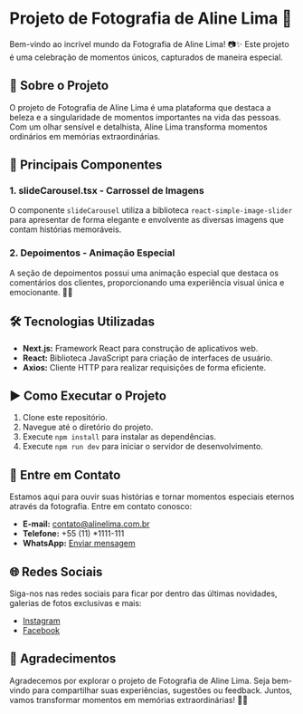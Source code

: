 # Projeto de Fotografia de Aline Lima 🌟

Bem-vindo ao incrível mundo da Fotografia de Aline Lima! 📷✨ Este projeto é uma celebração de momentos únicos, capturados de maneira especial. 

## 🌈 Sobre o Projeto

O projeto de Fotografia de Aline Lima é uma plataforma que destaca a beleza e a singularidade de momentos importantes na vida das pessoas. Com um olhar sensível e detalhista, Aline Lima transforma momentos ordinários em memórias extraordinárias.

## 🚀 Principais Componentes

### 1. **slideCarousel.tsx - Carrossel de Imagens**

O componente `slideCarousel` utiliza a biblioteca `react-simple-image-slider` para apresentar de forma elegante e envolvente as diversas imagens que contam histórias memoráveis.

### 2. **Depoimentos - Animação Especial**

A seção de depoimentos possui uma animação especial que destaca os comentários dos clientes, proporcionando uma experiência visual única e emocionante. 🌟✨

## 🛠️ Tecnologias Utilizadas 

- **Next.js:** Framework React para construção de aplicativos web.
- **React:** Biblioteca JavaScript para criação de interfaces de usuário.
- **Axios:** Cliente HTTP para realizar requisições de forma eficiente.

## ▶️ Como Executar o Projeto 

1. Clone este repositório.
2. Navegue até o diretório do projeto.
3. Execute `npm install` para instalar as dependências.
4. Execute `npm run dev` para iniciar o servidor de desenvolvimento.

## 💌 Entre em Contato 

Estamos aqui para ouvir suas histórias e tornar momentos especiais eternos através da fotografia. Entre em contato conosco:

- **E-mail:** [contato@alinelima.com.br](mailto:contato@alinelima.com.br)
- **Telefone:** +55 (11) *1111-111
- **WhatsApp:** [Enviar mensagem](#)

## 🌐 Redes Sociais 

Siga-nos nas redes sociais para ficar por dentro das últimas novidades, galerias de fotos exclusivas e mais:

- [Instagram](https://www.instagram.com/alinelimafotografia/)
- [Facebook](https://www.facebook.com/alinelimafotografia/)

## 🙏 Agradecimentos 

Agradecemos por explorar o projeto de Fotografia de Aline Lima. Seja bem-vindo para compartilhar suas experiências, sugestões ou feedback. Juntos, vamos transformar momentos em memórias extraordinárias! 🌟📸
